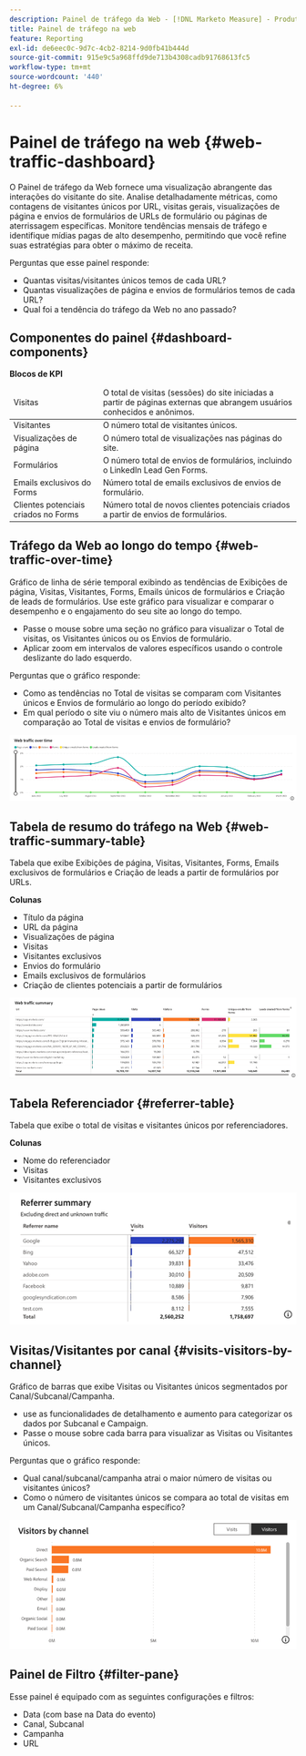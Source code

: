 ```yaml
---
description: Painel de tráfego da Web - [!DNL Marketo Measure] - Produto
title: Painel de tráfego na web
feature: Reporting
exl-id: de6eec0c-9d7c-4cb2-8214-9d0fb41b444d
source-git-commit: 915e9c5a968ffd9de713b4308cadb91768613fc5
workflow-type: tm+mt
source-wordcount: '440'
ht-degree: 6%

---
```


# Painel de tráfego na web {#web-traffic-dashboard}

O Painel de tráfego da Web fornece uma visualização abrangente das interações do visitante do site. Analise detalhadamente métricas, como contagens de visitantes únicos por URL, visitas gerais, visualizações de página e envios de formulários de URLs de formulário ou páginas de aterrissagem específicas. Monitore tendências mensais de tráfego e identifique mídias pagas de alto desempenho, permitindo que você refine suas estratégias para obter o máximo de receita.

Perguntas que esse painel responde:

* Quantas visitas/visitantes únicos temos de cada URL?
* Quantas visualizações de página e envios de formulários temos de cada URL?
* Qual foi a tendência do tráfego da Web no ano passado?

## Componentes do painel {#dashboard-components}

**Blocos de KPI**

<table>
<thead>
  <tr>
    <td>Visitas</td>
    <td>O total de visitas (sessões) do site iniciadas a partir de páginas externas que abrangem usuários conhecidos e anônimos.</td>
  </tr>
</thead>
<tbody>
  <tr>
    <td>Visitantes</td>
    <td>O número total de visitantes únicos.</td>
  </tr>
  <tr>
    <td>Visualizações de página</td>
    <td>O número total de visualizações nas páginas do site.</td>
  </tr>
  <tr>
    <td>Formulários</td>
    <td>O número total de envios de formulários, incluindo o LinkedIn Lead Gen Forms.</td>
  </tr>
  <tr>
    <td>Emails exclusivos do Forms</td>
    <td>Número total de emails exclusivos de envios de formulário.</td>
  </tr>
  <tr>
    <td>Clientes potenciais criados no Forms</td>
    <td>Número total de novos clientes potenciais criados a partir de envios de formulários.</td>
  </tr>
</tbody>
</table>

## Tráfego da Web ao longo do tempo {#web-traffic-over-time}

Gráfico de linha de série temporal exibindo as tendências de Exibições de página, Visitas, Visitantes, Forms, Emails únicos de formulários e Criação de leads de formulários. Use este gráfico para visualizar e comparar o desempenho e o engajamento do seu site ao longo do tempo.

* Passe o mouse sobre uma seção no gráfico para visualizar o Total de visitas, os Visitantes únicos ou os Envios de formulário.
* Aplicar zoom em intervalos de valores específicos usando o controle deslizante do lado esquerdo.

Perguntas que o gráfico responde:

* Como as tendências no Total de visitas se comparam com Visitantes únicos e Envios de formulário ao longo do período exibido?
* Em qual período o site viu o número mais alto de Visitantes únicos em comparação ao Total de visitas e envios de formulário?

![](assets/web-traffic-dashboard-1.png)

## Tabela de resumo do tráfego na Web {#web-traffic-summary-table}

Tabela que exibe Exibições de página, Visitas, Visitantes, Forms, Emails exclusivos de formulários e Criação de leads a partir de formulários por URLs.

**Colunas**

* Título da página
* URL da página
* Visualizações de página
* Visitas
* Visitantes exclusivos
* Envios do formulário
* Emails exclusivos de formulários
* Criação de clientes potenciais a partir de formulários

![](assets/web-traffic-dashboard-2.png)

## Tabela Referenciador {#referrer-table}

Tabela que exibe o total de visitas e visitantes únicos por referenciadores.

**Colunas**

* Nome do referenciador
* Visitas
* Visitantes exclusivos

![](assets/web-traffic-dashboard-3.png)

## Visitas/Visitantes por canal {#visits-visitors-by-channel}

Gráfico de barras que exibe Visitas ou Visitantes únicos segmentados por Canal/Subcanal/Campanha.

* use as funcionalidades de detalhamento e aumento para categorizar os dados por Subcanal e Campaign.
* Passe o mouse sobre cada barra para visualizar as Visitas ou Visitantes únicos.

Perguntas que o gráfico responde:

* Qual canal/subcanal/campanha atrai o maior número de visitas ou visitantes únicos?
* Como o número de visitantes únicos se compara ao total de visitas em um Canal/Subcanal/Campanha específico?

![](assets/web-traffic-dashboard-4.png)

## Painel de Filtro {#filter-pane}

Esse painel é equipado com as seguintes configurações e filtros:

* Data (com base na Data do evento)
* Canal, Subcanal
* Campanha
* URL
